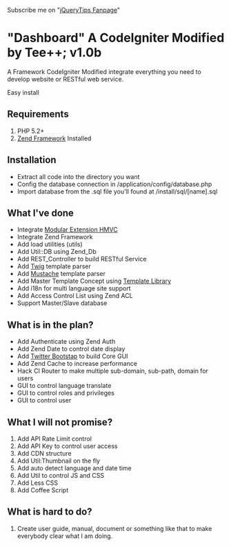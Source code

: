 Subscribe me on "[jQueryTips Fanpage](https://www.facebook.com/jQueryTips)"

# "Dashboard" A CodeIgniter Modified by Tee++; v1.0b

A Framework CodeIgniter Modified integrate everything you need to develop website or RESTful web service.

Easy install 

## Requirements

1. PHP 5.2+
2. [Zend Framework](http://framework.zend.com/download/current/) Installed

## Installation
* Extract all code into the directory you want
* Config the database connection in /application/config/database.php
* Import database from the .sql file you'll found at /install/sql/[name].sql

## What I've done

* Integrate [Modular Extension HMVC](http://codeigniter.com/wiki/Modular_Extensions_-_HMVC)
* Integrate Zend Framework
* Add load utilities (utils)
* Add Util::DB using Zend_Db
* Add REST_Controller to build RESTful Service
* Add [Twig](http://twig.sensiolabs.org) template parser
* Add [Mustache](http://mustache.github.com) template parser
* Add Master Template Concept using [Template Library](http://williamsconcepts.com/ci/codeigniter/libraries/template/reference.html)
* Add i18n for multi language site support
* Add Access Control List using Zend ACL
* Support Master/Slave database

## What is in the plan? 

* Add Authenticate using Zend Auth
* Add Zend Date to control date display
* Add [Twitter Bootstap](http://twitter.github.com/bootstrap/) to build Core GUI
* Add Zend Cache to increase performance
* Hack CI Router to make multiple sub-domain, sub-path, domain for users
* GUI to control language translate
* GUI to control roles and privileges
* GUI to control user

## What I will not promise?

1. Add API Rate Limit control
2. Add API Key to control user access
3. Add CDN structure
4. Add Util:Thumbnail on the fly
5. Add auto detect language and date time
6. Add Util to control JS and CSS
7. Add Less CSS
9. Add Coffee Script

## What is hard to do?

1. Create user guide, manual, document or something like that to make everybody clear what I am doing.